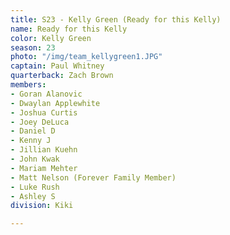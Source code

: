 ```yaml
---
title: S23 - Kelly Green (Ready for this Kelly)
name: Ready for this Kelly
color: Kelly Green
season: 23
photo: "/img/team_kellygreen1.JPG"
captain: Paul Whitney
quarterback: Zach Brown
members:
- Goran Alanovic
- Dwaylan Applewhite
- Joshua Curtis
- Joey DeLuca
- Daniel D
- Kenny J
- Jillian Kuehn
- John Kwak
- Mariam Mehter
- Matt Nelson (Forever Family Member)
- Luke Rush
- Ashley S
division: Kiki

---
```

